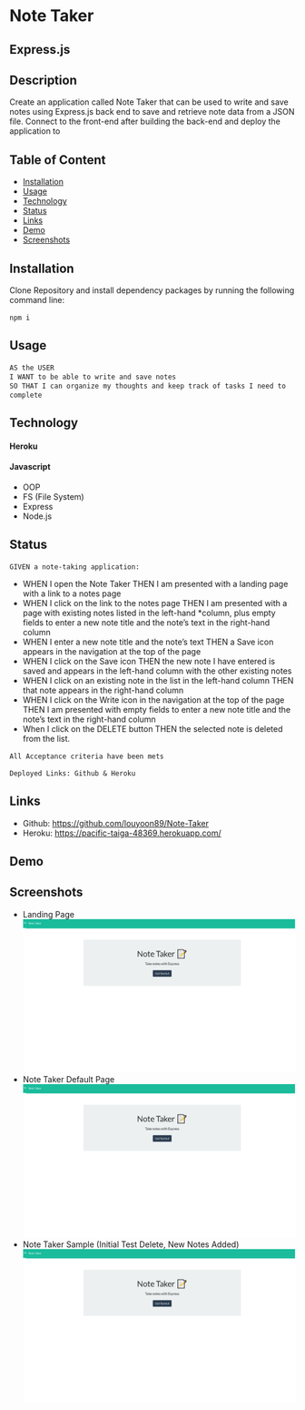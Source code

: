 # Note Taker

## Express.js

## Description

Create an application called Note Taker that can be used to write and save notes using Express.js back end to save and retrieve note data from a JSON file. Connect to the front-end after building the back-end and deploy the application to

## Table of Content

- [Installation](#Installation)
- [Usage](#Usage)
- [Technology](#Technology)
- [Status](#Status)
- [Links](#Links)
- [Demo](#Demo)
- [Screenshots](#Screenshots)

## Installation

Clone Repository and install dependency packages by running the following command line:
```
npm i
```

## Usage

```
AS the USER
I WANT to be able to write and save notes
SO THAT I can organize my thoughts and keep track of tasks I need to complete
```

## Technology
#### Heroku
#### Javascript
- OOP
- FS (File System)
- Express
- Node.js


## Status

```
GIVEN a note-taking application:
```
- WHEN I open the Note Taker THEN I am presented with a landing page with a link to a notes page
- WHEN I click on the link to the notes page THEN I am presented with a page with existing notes listed in the left-hand \*column, plus empty fields to enter a new note title and the note’s text in the right-hand column
- WHEN I enter a new note title and the note’s text THEN a Save icon appears in the navigation at the top of the page
- WHEN I click on the Save icon THEN the new note I have entered is saved and appears in the left-hand column with the other existing notes
- WHEN I click on an existing note in the list in the left-hand column THEN that note appears in the right-hand column
- WHEN I click on the Write icon in the navigation at the top of the page THEN I am presented with empty fields to enter a new note title and the note’s text in the right-hand column
- When I click on the DELETE button THEN the selected note is deleted from the list.

```
All Acceptance criteria have been mets
```
```
Deployed Links: Github & Heroku
```
## Links

- Github: https://github.com/louyoon89/Note-Taker
- Heroku: https://pacific-taiga-48369.herokuapp.com/


## Demo

## Screenshots
* Landing Page
![Screenshot of application](./assets/screenshots/sc1.png)
* Note Taker Default Page
![Screenshot of application](./assets/screenshots/sc1.png)
* Note Taker Sample (Initial Test Delete, New Notes Added)
![Screenshot of application](./assets/screenshots/sc1.png)
